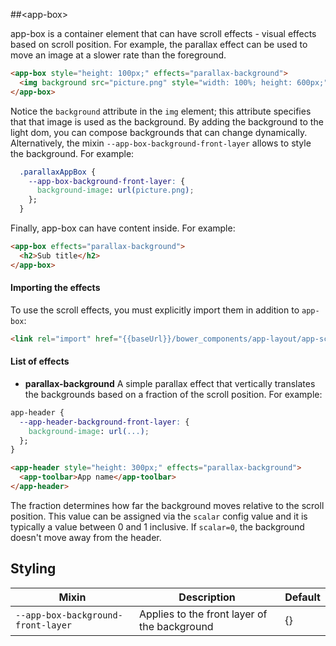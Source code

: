 ##&lt;app-box&gt;

app-box is a container element that can have scroll effects - visual effects based on
scroll position. For example, the parallax effect can be used to move an image at a slower
rate than the foreground.

```html
<app-box style="height: 100px;" effects="parallax-background">
  <img background src="picture.png" style="width: 100%; height: 600px;">
</app-box>
```

Notice the `background` attribute in the `img` element; this attribute specifies that that
image is used as the background. By adding the background to the light dom, you can compose
backgrounds that can change dynamically. Alternatively, the mixin `--app-box-background-front-layer`
 allows to style the background. For example:

```css
  .parallaxAppBox {
    --app-box-background-front-layer: {
      background-image: url(picture.png);
    };
  }
```

Finally, app-box can have content inside. For example:

```html
<app-box effects="parallax-background">
  <h2>Sub title</h2>
</app-box>
```

#### Importing the effects

To use the scroll effects, you must explicitly import them in addition to `app-box`:

```html
<link rel="import" href="{{baseUrl}}/bower_components/app-layout/app-scroll-effects/app-scroll-effects.html">
```

#### List of effects

* **parallax-background**
A simple parallax effect that vertically translates the backgrounds based on a fraction
of the scroll position. For example:

```css
app-header {
  --app-header-background-front-layer: {
    background-image: url(...);
  };
}
```
```html
<app-header style="height: 300px;" effects="parallax-background">
  <app-toolbar>App name</app-toolbar>
</app-header>
```

The fraction determines how far the background moves relative to the scroll position.
This value can be assigned via the `scalar` config value and it is typically a value
between 0 and 1 inclusive. If `scalar=0`, the background doesn't move away from the header.

## Styling

Mixin | Description | Default
----------------|-------------|----------
`--app-box-background-front-layer` | Applies to the front layer of the background | {}
